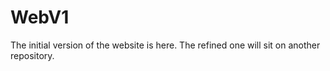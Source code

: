 # WebV1
The initial version of the website is here. The refined one will sit on another repository.
